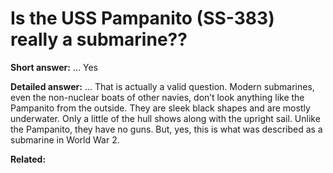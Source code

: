 # Is the USS Pampanito (SS-383) really a submarine??

**Short answer:** …
Yes

**Detailed answer:** …
That is actually a valid question.  Modern submarines, even the non-nuclear boats of other navies, don’t look anything like the Pampanito from the outside.  They are sleek black shapes and are mostly underwater.  Only a little of the hull shows along with the upright sail.  Unlike the Pampanito, they have no guns.  But, yes, this is what was described as a submarine in World War 2.

**Related:**
